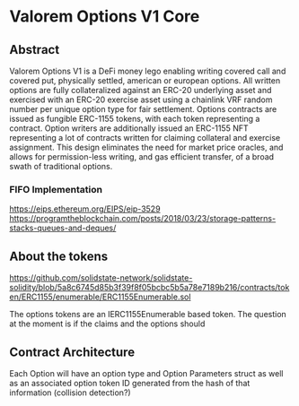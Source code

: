 # Valorem Options V1 Core

## Abstract

Valorem Options V1 is a DeFi money lego enabling writing covered call and covered put, physically settled, american or
european options. All written options are fully collateralized against an ERC-20 underlying asset and exercised with an
ERC-20 exercise asset using a chainlink VRF random number per unique option type for fair settlement. Options contracts
are issued as fungible ERC-1155 tokens, with each token representing a contract. Option writers are additionally issued
an ERC-1155 NFT representing a lot of contracts written for claiming collateral and exercise assignment. This design
eliminates the need for market price oracles, and allows for permission-less writing, and gas efficient transfer, of
a broad swath of traditional options.

### FIFO Implementation

https://eips.ethereum.org/EIPS/eip-3529
https://programtheblockchain.com/posts/2018/03/23/storage-patterns-stacks-queues-and-deques/

## About the tokens

https://github.com/solidstate-network/solidstate-solidity/blob/5a8c6745d85b3f39f8f05bcbc5b5a78e7189b216/contracts/token/ERC1155/enumerable/ERC1155Enumerable.sol

The options tokens are an IERC1155Enumerable based token. The question at the moment is if the claims and the options
should

## Contract Architecture

Each Option will have an option type and Option Parameters struct as well as an associated option token ID generated
from the hash of that information (collision detection?)
